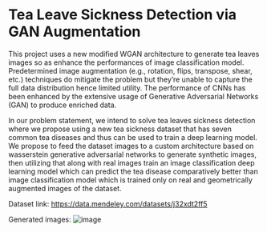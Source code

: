 # Tea Leave Sickness  Detection via GAN Augmentation
This project uses a new modified WGAN architecture to generate tea leaves images so as enhance the performances of image classification model. Predetermined image augmentation (e.g., rotation, flips, transpose, shear, etc.) techniques do mitigate the problem but they’re unable to capture the full data distribution hence limited utility. The performance of CNNs has been enhanced by the extensive usage of Generative Adversarial Networks (GAN) to produce enriched data. 

In our problem statement, we intend to solve tea leaves sickness detection where we propose using a new tea sickness dataset that has seven common tea diseases and thus can be used to train a deep learning model. We propose to feed the dataset images to a custom architecture based on wasserstein generative adversarial networks to generate synthetic images, then utilizing that along with real images train an image classification deep learning model which can predict the tea disease comparatively better than image classification model which is trained only on real and geometrically augmented images of the dataset.


Dataset link: https://data.mendeley.com/datasets/j32xdt2ff5

Generated images: 
![image](https://user-images.githubusercontent.com/69687280/204834574-8af3a280-476b-44d8-b0a1-b4199dbdbdcf.png)
